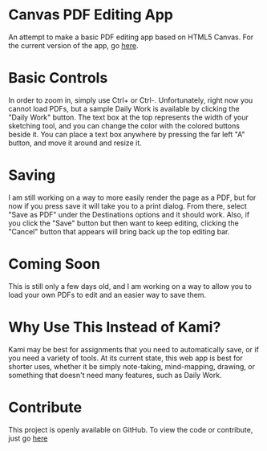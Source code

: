 # Canvas PDF Editing App
An attempt to make a basic PDF editing app based on HTML5 Canvas.
For the current version of the app, go <a href="https://nbritt27.github.io/Canvas_DrawingApp/home.html">here</a>.
# Basic Controls
In order to zoom in, simply use Ctrl+ or Ctrl-. 
Unfortunately, right now you cannot load PDFs, but a sample Daily Work is available by clicking the "Daily Work" button.
The text box at the top represents the width of your sketching tool, and you can change the color with the colored buttons beside it. 
You can place a text box anywhere by pressing the far left "A" button, and move it around and resize it.
# Saving
I am still working on a way to more easily render the page as a PDF, but for now if you press save it will take you to a print dialog. From there, select "Save as PDF" under the Destinations options and it should work. 
Also, if you click the "Save" button but then want to keep editing, clicking the "Cancel" button that appears will bring back up the top editing bar. 
# Coming Soon
This is still only a few days old, and I am working on a way to allow you to load your own PDFs to edit and an easier way to save them.
# Why Use This Instead of Kami?
Kami may be best for assignments that you need to automatically save, or if you need a variety of tools. At its current state, this web app is best for shorter uses, whether it be simply note-taking, mind-mapping, drawing, or something that doesn't need many features, such as Daily Work. 
# Contribute
This project is openly available on GitHub. To view the code or contribute, just go <a href="https://github.com/nbritt27/Canvas_DrawingApp">here</a>

